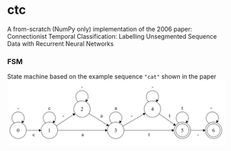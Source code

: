 # ctc
 A from-scratch (NumPy only) implementation of the 2006 paper: Connectionist Temporal Classification: Labelling Unsegmented Sequence Data with Recurrent Neural Networks

### FSM
State machine based on the example sequence `"cat"` shown in the paper
![](notes/FSM.png)